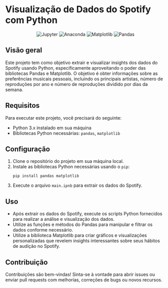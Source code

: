 # Visualização de Dados do Spotify com Python

<p align='center'>
<img src="https://img.shields.io/badge/jupyter-%23FA0F00.svg?style=for-the-badge&logo=jupyter&logoColor=white" alt="Jupyter">
<img src="https://img.shields.io/badge/Anaconda-%2344A833.svg?style=for-the-badge&amp;logo=anaconda&amp;logoColor=white" alt="Anaconda">
<img src="https://img.shields.io/badge/Matplotlib-%23ffffff.svg?style=for-the-badge&amp;logo=Matplotlib&amp;logoColor=black" alt="Matplotlib">
<img src="https://img.shields.io/badge/pandas-%23150458.svg?style=for-the-badge&amp;logo=pandas&amp;logoColor=white" alt="Pandas">
</p>

## Visão geral
Este projeto tem como objetivo extrair e visualizar insights dos dados do Spotify usando Python, especificamente aproveitando o poder das bibliotecas Pandas e Matplotlib. O objetivo é obter informações sobre as preferências musicais pessoais, incluindo os principais artistas, número de reproduções por ano e número de reproduções dividido por dias da semana.

## Requisitos
Para executar este projeto, você precisará do seguinte:
- Python 3.x instalado em sua máquina
- Bibliotecas Python necessárias: `pandas`, `matplotlib`

## Configuração
1. Clone o repositório do projeto em sua máquina local.
2. Instale as bibliotecas Python necessárias usando o `pip`:
   ```
   pip install pandas matplotlib
   ```
5. Execute o arquivo `main.ipnb` para extrair os dados do Spotify.

## Uso
- Após extrair os dados do Spotify, execute os scripts Python fornecidos para realizar a análise e visualização dos dados.
- Utilize as funções e métodos do Pandas para manipular e filtrar os dados conforme necessário.
- Utilize a biblioteca Matplotlib para criar gráficos e visualizações personalizadas que revelem insights interessantes sobre seus hábitos de audição no Spotify.

## Contribuição
Contribuições são bem-vindas! Sinta-se à vontade para abrir issues ou enviar pull requests com melhorias, correções de bugs ou novos recursos.

